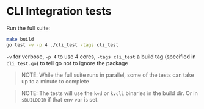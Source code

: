 # CLI Integration tests

Run the full suite:

```bash
make build
go test -v -p 4 ./cli_test -tags cli_test
```

`-v` for verbose, `-p 4` to use 4 cores, `-tags cli_test` a build tag (specified in `cli_test.go`) to tell go not to ignore the package

> NOTE: While the full suite runs in parallel, some of the tests can take up to a minute to complete

> NOTE: The tests will use the `kvd` or `kvcli` binaries in the build dir. Or in `$BUILDDIR` if that env var is set.